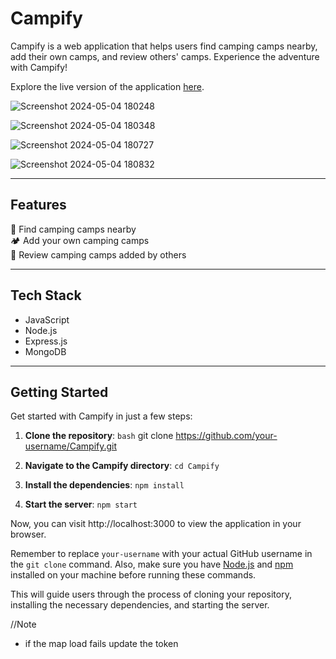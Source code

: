 # Campify

Campify is a web application that helps users find camping camps nearby, add their own camps, and review others' camps. Experience the adventure with Campify!

Explore the live version of the application [here](https://campify-05lq.onrender.com).

![Screenshot 2024-05-04 180248](https://github.com/mandartule/Campify/assets/105853152/b49fcc04-53f9-4b13-be37-a4d5ff533f74)

![Screenshot 2024-05-04 180348](https://github.com/mandartule/Campify/assets/105853152/b7ba37a3-fd9d-4d59-a6b2-556008d25a0a)

![Screenshot 2024-05-04 180727](https://github.com/mandartule/Campify/assets/105853152/41c734a7-2a5f-4195-b7ce-63e66e1a20ac)

![Screenshot 2024-05-04 180832](https://github.com/mandartule/Campify/assets/105853152/cb78588f-5a12-47d0-9a4e-e6a9fbfe4f8a)


---

## Features

🌲 Find camping camps nearby  
🏕️ Add your own camping camps  
🌟 Review camping camps added by others  

---

## Tech Stack

- JavaScript
- Node.js
- Express.js
- MongoDB

---

## Getting Started

Get started with Campify in just a few steps:

1. **Clone the repository**:
   `bash`
   git clone https://github.com/your-username/Campify.git

2. **Navigate to the Campify directory**:
   `cd Campify`

3. **Install the dependencies**:
   `npm install`

4. **Start the server**:
   `npm start`

Now, you can visit http://localhost:3000 to view the application in your browser.

Remember to replace `your-username` with your actual GitHub username in the `git clone` command. Also, make sure you have [Node.js](https://nodejs.org/) and [npm](https://www.npmjs.com/) installed on your machine before running these commands.

This will guide users through the process of cloning your
repository, installing the necessary dependencies, and starting
the server.


//Note
- if the map load fails update the token
